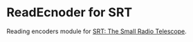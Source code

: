 # ReadEcnoder for SRT

Reading encoders module for [SRT: The Small Radio Telescope](https://www.haystack.mit.edu/haystack-public-outreach/srt-the-small-radio-telescope-for-education/).